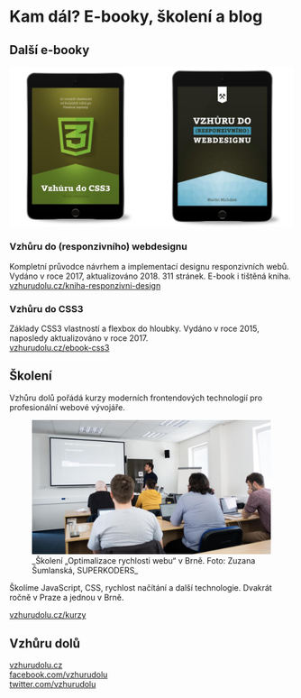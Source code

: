 # Kam dál? E-booky, školení a blog

## Další e-booky

![E-booky ze Vzhůru dolů](../dist/images/original/vdamp/vdcss3-vdwd.jpg)

### Vzhůru do (responzivního) webdesignu

Kompletní průvodce návrhem a implementací designu responzivních webů. Vydáno v roce 2017, aktualizováno 2018. 311 stránek. E-book i tištěná kniha.  
[vzhurudolu.cz/kniha-responzivni-design](https://www.vzhurudolu.cz/kniha-responzivni-design)

### Vzhůru do CSS3

Základy CSS3 vlastností a flexbox do hloubky. Vydáno v roce 2015, naposledy aktualizováno v roce 2017.  
[vzhurudolu.cz/ebook-css3](https://www.vzhurudolu.cz/ebook-css3)

## Školení

Vzhůru dolů pořádá kurzy moderních frontendových technologií pro profesionální webové vývojáře.

<figure>
<img src="../dist/images/original/vdamp/vd-skoleni.jpg" alt="">
<figcaption markdown="1">
_Školení „Optimalizace rychlosti webu“ v Brně. Foto: Zuzana Šumlanská, SUPERKODERS_
</figcaption>
</figure>

Školíme JavaScript, CSS, rychlost načítání a další technologie. Dvakrát ročně v Praze a jednou v Brně.

[vzhurudolu.cz/kurzy](https://www.vzhurudolu.cz/kurzy)

## Vzhůru dolů

[vzhurudolu.cz](https://www.vzhurudolu.cz/)  
[facebook.com/vzhurudolu](https://www.facebook.com/VzhuruDolu/)  
[twitter.com/vzhurudolu](https://twitter.com/vzhurudolu)
